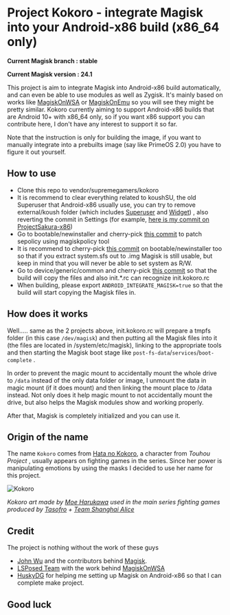 # Project Kokoro - integrate Magisk into your Android-x86 build (x86_64 only)

**Current Magisk branch : stable**

**Current Magisk version : 24.1** 

This project is aim to integrate Magisk into Android-x86 build automatically, and can even be able to use modules as well as Zygisk. It's mainly based on works like [MagiskOnWSA](https://github.com/LSPosed/MagiskOnWSA) or [MagiskOnEmu](https://github.com/HuskyDG/MagiskOnEmu) so you will see they might be pretty similar.
Kokoro currently aiming to support Android-x86 builds that are Android 10+ with x86_64 only, so if you want x86 support you can contribute here, I don't have any interest to support it so far.

Note that the instruction is only for building the image, if you want to manually integrate into a prebuilts image (say like PrimeOS 2.0) you have to figure it out yourself.

## How to use
- Clone this repo to vendor/supremegamers/kokoro
- It is recommend to clear everything related to koushSU, the old Superuser that Android-x86 usually use, you can try to remove external/koush folder (which includes [Superuser](https://git.osdn.net/view?p=android-x86/external-koush-Superuser.git;a=summary) and [Widget](https://git.osdn.net/view?p=android-x86/external-koush-Superuser.git;a=summary)) , also reverting the commit in Settings (for example, [here is my commit on ProjectSakura-x86](https://github.com/supremegamers/android_packages_apps_Settings/commit/4a4de015c8c7724bc9c222cc6c8f1a6dc4a013f1))
- Go to bootable/newinstaller and cherry-pick [this commit](https://github.com/supremegamers/bootable_newinstaller/commit/9ff32be219e65b08f3cbd2e20629e1df3dabe218) to patch sepolicy using magiskpolicy tool
- It is recommend to cherry-pick [this commit](https://github.com/supremegamers/bootable_newinstaller/commit/929245d5c46aa19ddab5de8cf153bf82b6adc16b) on bootable/newinstaller too so that if you extract system.sfs out to .img Magisk is still usable, but keep in mind that you will never be able to set system as R/W. 
- Go to device/generic/common and cherry-pick [this commit](https://github.com/supremegamers/device_generic_common/commit/2a37e98631fff756f933222b6586258f2897999e) so that the build will copy the files and also init.*.rc can recognize init.kokoro.rc
- When building, please export `ANDROID_INTEGRATE_MAGISK=true` so that the build will start copying the Magisk files in.

## How does it works
Well..... same as the 2 projects above, init.kokoro.rc will prepare a tmpfs folder (in this case `/dev/magisk`) and then putting all the Magisk files into it (the files are located in /system/etc/magisk), linking to the appropriate tools and then starting the Magisk boot stage like `post-fs-data`/`services`/`boot-complete` .

In order to prevent the magic mount to accidentally mount the whole drive to `/data` instead of the only data folder or image, I unmount the data in magic mount (if it does mount) and then linking the mount place to /data instead. Not only does it help magic mount to not accidentally mount the drive, but also helps the Magisk modules show and working properly.

After that, Magisk is completely initialized and you can use it.

## Origin of the name
The name `Kokoro` comes from [Hata no Kokoro](https://en.touhouwiki.net/wiki/Hata_no_Kokoro), a character from _Touhou Project_ , usually appears on fighting games in the series. Since her power is manipulating emotions by using the masks I decided to use her name for this project. 

![Kokoro](https://en.touhouwiki.net/images/8/8d/Th155Kokoro.png)

_Kokoro art made by [Moe Harukawa](https://en.touhouwiki.net/wiki/Moe_Harukawa) used in the main series fighting games produced by [Tasofro](https://tasofro.net/) + [Team Shanghai Alice](https://www16.big.or.jp/~zun/)_

## Credit

The project is nothing without the work of these guys
- [John Wu](https://github.com/topjohnwu) and the contributors behind [Magisk](https://github.com/topjohnwu/Magisk).
- [LSPosed Team](https://github.com/LSPosed) with the work behind [MagiskOnWSA](https://github.com/LSPosed/MagiskOnWSA)
- [HuskyDG](https://github.com/HuskyDG) for helping me setting up Magisk on Android-x86 so that I can complete make project.


## Good luck
